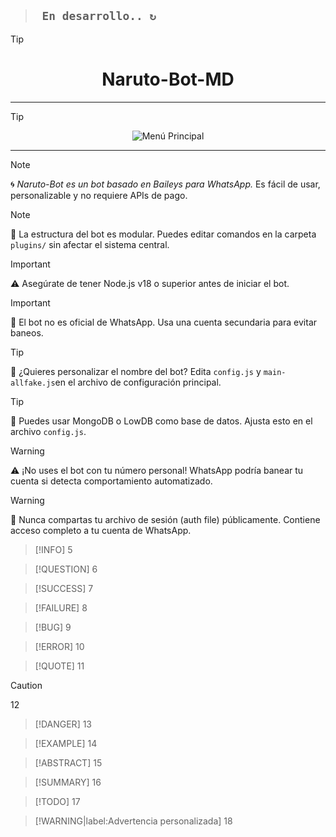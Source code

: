 > ## **` En desarrollo.. ↻`**

> [!TIP]
> <h1 align="center"> Naruto-Bot-MD</h1>

---

> [!TIP]
> <p align="center">
>  <img src="https://files.catbox.moe/0183v7.png" alt="Menú Principal">
</p>  

---

> [!NOTE]
> 🌀 *Naruto-Bot es un bot basado en Baileys para WhatsApp.*
> Es fácil de usar, personalizable y no requiere APIs de pago.

> [!NOTE]
> 📁 La estructura del bot es modular.
> Puedes editar comandos en la carpeta `plugins/` sin afectar el sistema central.

> [!IMPORTANT]
> ⚠️ Asegúrate de tener Node.js v18 o superior antes de iniciar el bot.

> [!IMPORTANT]
> 📌 El bot no es oficial de WhatsApp. Usa una cuenta secundaria para evitar baneos.

> [!TIP]
> 🍜 ¿Quieres personalizar el nombre del bot?
> Edita `config.js` y `main-allfake.js`en el archivo de configuración principal.

> [!TIP]
> 🔧 Puedes usar MongoDB o LowDB como base de datos.
> Ajusta esto en el archivo `config.js`.

> [!WARNING]
> ⚠️ ¡No uses el bot con tu número personal!
> WhatsApp podría banear tu cuenta si detecta comportamiento automatizado.

> [!WARNING]
> 🛑 Nunca compartas tu archivo de sesión (auth file) públicamente.
> Contiene acceso completo a tu cuenta de WhatsApp.


> [!INFO]
5



> [!QUESTION]
6



> [!SUCCESS]
7



> [!FAILURE]
8



> [!BUG]
9



> [!ERROR]
10



> [!QUOTE]
11



> [!CAUTION]
12



> [!DANGER]
13



> [!EXAMPLE]
14



> [!ABSTRACT]
> 15



> [!SUMMARY]
> 16



> [!TODO]
> 17



> [!WARNING|label:Advertencia personalizada]
> 18

